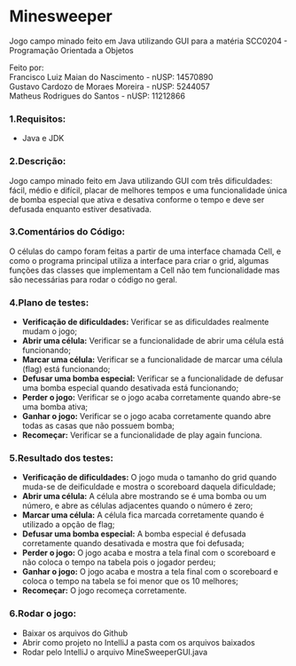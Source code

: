 # Minesweeper
Jogo campo minado feito em Java utilizando GUI para a matéria SCC0204 - Programação Orientada a Objetos

Feito por:  <br/>
Francisco Luiz Maian do Nascimento - nUSP: 14570890 <br/>
Gustavo Cardozo de Moraes Moreira - nUSP: 5244057 <br/>
Matheus Rodrigues do Santos - nUSP: 11212866 <br/>

### 1.Requisitos:
* Java e JDK

### 2.Descrição:
Jogo campo minado feito em Java utilizando GUI com três dificuldades: fácil, médio e difícil, placar de melhores tempos e uma funcionalidade única de bomba especial que ativa e desativa conforme o tempo e deve ser defusada enquanto estiver desativada.

### 3.Comentários do Código:
O células do campo foram feitas a partir de uma interface chamada Cell, e como o programa principal utiliza a interface para criar o grid, algumas funções das classes que implementam a Cell não tem funcionalidade mas são necessárias para rodar o código no geral.

### 4.Plano de testes:
* **Verificação de dificuldades:** Verificar se as dificuldades realmente mudam o jogo;
* **Abrir uma célula:** Verificar se a funcionalidade de abrir uma célula está funcionando;
* **Marcar uma célula:** Verificar se a funcionalidade de marcar uma célula (flag) está funcionando;
* **Defusar uma bomba especial:** Verificar se a funcionalidade de defusar uma bomba especial quando desativada está funcionando;
* **Perder o jogo:** Verificar se o jogo acaba corretamente quando abre-se uma bomba ativa;
* **Ganhar o jogo:** Verificar se o jogo acaba corretamente quando abre todas as casas que não possuem bomba;
* **Recomeçar:** Verificar se a funcionalidade de play again funciona.

### 5.Resultado dos testes:
* **Verificação de dificuldades:** O jogo muda o tamanho do grid quando muda-se de deificuldade e mostra o scoreboard daquela dificuldade;
* **Abrir uma célula:** A célula abre mostrando se é uma bomba ou um número, e abre as células adjacentes quando o número é zero;
* **Marcar uma célula:** A célula fica marcada corretamente quando é utilizado a opção de flag;
* **Defusar uma bomba especial:** A bomba especial é defusada corretamente quando desativada e mostra que foi defusada;
* **Perder o jogo:** O jogo acaba e mostra a tela final com o scoreboard e não coloca o tempo na tabela pois o jogador perdeu;
* **Ganhar o jogo:** O jogo acaba e mostra a tela final com o scoreboard e coloca o tempo na tabela se foi menor que os 10 melhores;
* **Recomeçar:** O jogo recomeça corretamente.

### 6.Rodar o jogo:
* Baixar os arquivos do Github
* Abrir como projeto no IntelliJ a pasta com os arquivos baixados
* Rodar pelo IntelliJ o arquivo MineSweeperGUI.java
